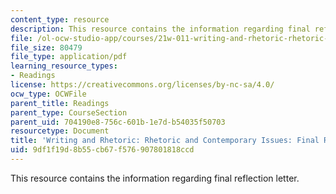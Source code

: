 ```yaml
---
content_type: resource
description: This resource contains the information regarding final reflection letter.
file: /ol-ocw-studio-app/courses/21w-011-writing-and-rhetoric-rhetoric-and-contemporary-issues-fall-2015/9df1f19d8b55cb67f576907801818ccd_MIT21W_011F15_final.pdf
file_size: 80479
file_type: application/pdf
learning_resource_types:
- Readings
license: https://creativecommons.org/licenses/by-nc-sa/4.0/
ocw_type: OCWFile
parent_title: Readings
parent_type: CourseSection
parent_uid: 704190e8-756c-601b-1e7d-b54035f50703
resourcetype: Document
title: 'Writing and Rhetoric: Rhetoric and Contemporary Issues: Final Reflection Letter'
uid: 9df1f19d-8b55-cb67-f576-907801818ccd
---
```

This resource contains the information regarding final reflection letter.